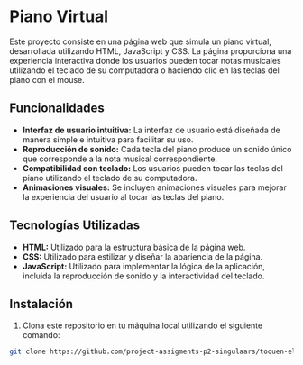 # Piano Virtual

Este proyecto consiste en una página web que simula un piano virtual, desarrollada utilizando HTML, JavaScript y CSS. La página proporciona una experiencia interactiva donde los usuarios pueden tocar notas musicales utilizando el teclado de su computadora o haciendo clic en las teclas del piano con el mouse.

## Funcionalidades

- **Interfaz de usuario intuitiva:** La interfaz de usuario está diseñada de manera simple e intuitiva para facilitar su uso.
- **Reproducción de sonido:** Cada tecla del piano produce un sonido único que corresponde a la nota musical correspondiente.
- **Compatibilidad con teclado:** Los usuarios pueden tocar las teclas del piano utilizando el teclado de su computadora.
- **Animaciones visuales:** Se incluyen animaciones visuales para mejorar la experiencia del usuario al tocar las teclas del piano.

## Tecnologías Utilizadas

- **HTML:** Utilizado para la estructura básica de la página web.
- **CSS:** Utilizado para estilizar y diseñar la apariencia de la página.
- **JavaScript:** Utilizado para implementar la lógica de la aplicación, incluida la reproducción de sonido y la interactividad del teclado.

## Instalación

1. Clona este repositorio en tu máquina local utilizando el siguiente comando:

```bash
git clone https://github.com/project-assigments-p2-singulaars/toquen-el-dom-grupo-3-proyecto-2/

